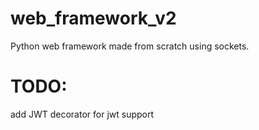 # web_framework_v2
Python web framework made from scratch using sockets.


# TODO:
add JWT decorator for jwt support
